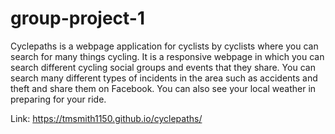 # group-project-1

Cyclepaths is a webpage application for cyclists by cyclists where you can search for many things cycling. It is a responsive webpage in which you can search different cycling social groups and events that they share. You can search many different types of incidents in the area such as accidents and theft and share them on Facebook. You can also see your local weather in preparing for your ride.

Link:
https://tmsmith1150.github.io/cyclepaths/

